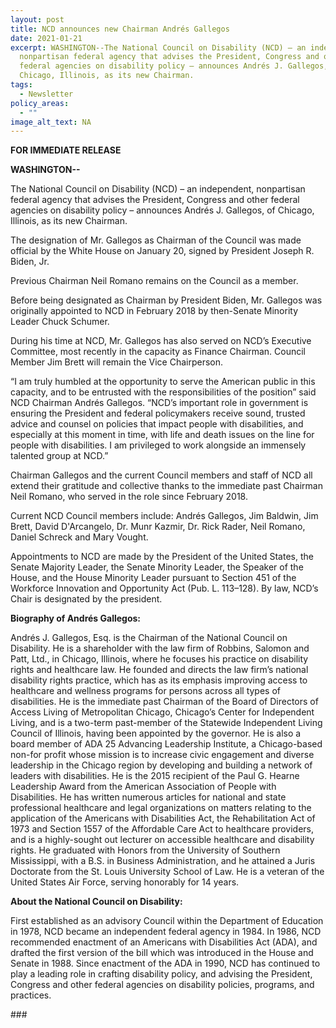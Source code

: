 ```yaml
---
layout: post
title: NCD announces new Chairman Andrés Gallegos
date: 2021-01-21
excerpt: WASHINGTON--The National Council on Disability (NCD) – an independent,
  nonpartisan federal agency that advises the President, Congress and other
  federal agencies on disability policy – announces Andrés J. Gallegos, of
  Chicago, Illinois, as its new Chairman.
tags:
  - Newsletter
policy_areas:
  - ""
image_alt_text: NA
---
```


**FOR IMMEDIATE RELEASE**

**WASHINGTON--**

The National Council on Disability (NCD) – an independent, nonpartisan federal agency that advises the President, Congress and other federal agencies on disability policy – announces Andrés J. Gallegos, of Chicago, Illinois, as its new Chairman.

The designation of Mr. Gallegos as Chairman of the Council was made official by the White House on January 20, signed by President Joseph R. Biden, Jr.

Previous Chairman Neil Romano remains on the Council as a member.

Before being designated as Chairman by President Biden, Mr. Gallegos was originally appointed to NCD in February 2018 by then-Senate Minority Leader Chuck Schumer.

During his time at NCD, Mr. Gallegos has also served on NCD’s Executive Committee, most recently in the capacity as Finance Chairman. Council Member Jim Brett will remain the Vice Chairperson.

“I am truly humbled at the opportunity to serve the American public in this capacity, and to be entrusted with the responsibilities of the position” said NCD Chairman Andrés Gallegos. “NCD’s important role in government is ensuring the President and federal policymakers receive sound, trusted advice and counsel on policies that impact people with disabilities, and especially at this moment in time, with life and death issues on the line for people with disabilities. I am privileged to work alongside an immensely talented group at NCD.”

Chairman Gallegos and the current Council members and staff of NCD all extend their gratitude and collective thanks to the immediate past Chairman Neil Romano, who served in the role since February 2018.

Current NCD Council members include: Andrés Gallegos, Jim Baldwin, Jim Brett, David D'Arcangelo, Dr. Munr Kazmir, Dr. Rick Rader, Neil Romano, Daniel Schreck and Mary Vought.

Appointments to NCD are made by the President of the United States, the Senate Majority Leader, the Senate Minority Leader, the Speaker of the House, and the House Minority Leader pursuant to Section 451 of the Workforce Innovation and Opportunity Act (Pub. L. 113–128). By law, NCD’s Chair is designated by the president.

**Biography of Andrés Gallegos:**

Andrés J. Gallegos, Esq. is the Chairman of the National Council on Disability. He is a shareholder with the law firm of Robbins, Salomon and Patt, Ltd., in Chicago, Illinois, where he focuses his practice on disability rights and healthcare law. He founded and directs the law firm’s national disability rights practice, which has as its emphasis improving access to healthcare and wellness programs for persons across all types of disabilities. He is the immediate past Chairman of the Board of Directors of Access Living of Metropolitan Chicago, Chicago’s Center for Independent Living, and is a two-term past-member of the Statewide Independent Living Council of Illinois, having been appointed by the governor. He is also a board member of ADA 25 Advancing Leadership Institute, a Chicago-based non-for profit whose mission is to increase civic engagement and diverse leadership in the Chicago region by developing and building a network of leaders with disabilities. He is the 2015 recipient of the Paul G. Hearne Leadership Award from the American Association of People with Disabilities. He has written numerous articles for national and state professional healthcare and legal organizations on matters relating to the application of the Americans with Disabilities Act, the Rehabilitation Act of 1973 and Section 1557 of the Affordable Care Act to healthcare providers, and is a highly-sought out lecturer on accessible healthcare and disability rights. He graduated with Honors from the University of Southern Mississippi, with a B.S. in Business Administration, and he attained a Juris Doctorate from the St. Louis University School of Law. He is a veteran of the United States Air Force, serving honorably for 14 years.

**About the National Council on Disability:**

First established as an advisory Council within the Department of Education in 1978, NCD became an independent federal agency in 1984. In 1986, NCD recommended enactment of an Americans with Disabilities Act (ADA), and drafted the first version of the bill which was introduced in the House and Senate in 1988. Since enactment of the ADA in 1990, NCD has continued to play a leading role in crafting disability policy, and advising the President, Congress and other federal agencies on disability policies, programs, and practices.

\###
